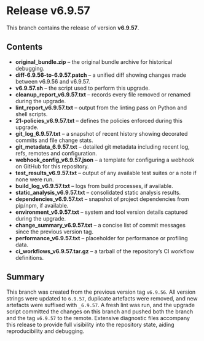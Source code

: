 # Release v6.9.57

This branch contains the release of version **v6.9.57**.

## Contents

- **original_bundle.zip** – the original bundle archive for historical debugging.
- **diff-6.9.56-to-6.9.57.patch** – a unified diff showing changes made between v6.9.56 and v6.9.57.
- **v6.9.57.sh** – the script used to perform this upgrade.
- **cleanup_report_v6.9.57.txt** – records every file removed or renamed during the upgrade.
- **lint_report_v6.9.57.txt** – output from the linting pass on Python and shell scripts.
- **21-policies_v6.9.57.txt** – defines the policies enforced during this upgrade.
- **git_log_6.9.57.txt** – a snapshot of recent history showing decorated commits and file change stats.
- **git_metadata_6.9.57.txt** – detailed git metadata including recent log, refs, remotes and configuration.
- **webhook_config_v6.9.57.json** – a template for configuring a webhook on GitHub for this repository.
- **test_results_v6.9.57.txt** – output of any available test suites or a note if none were run.
- **build_log_v6.9.57.txt** – logs from build processes, if available.
- **static_analysis_v6.9.57.txt** – consolidated static analysis results.
- **dependencies_v6.9.57.txt** – snapshot of project dependencies from pip/npm, if available.
- **environment_v6.9.57.txt** – system and tool version details captured during the upgrade.
- **change_summary_v6.9.57.txt** – a concise list of commit messages since the previous version tag.
- **performance_v6.9.57.txt** – placeholder for performance or profiling data.
- **ci_workflows_v6.9.57.tar.gz** – a tarball of the repository’s CI workflow definitions.

## Summary

This branch was created from the previous version tag `v6.9.56`.  All version strings were updated to `6.9.57`, duplicate artefacts were removed, and new artefacts were suffixed with `_6.9.57`.  A fresh lint was run, and the upgrade script committed the changes on this branch and pushed both the branch and the tag `v6.9.57` to the remote.  Extensive diagnostic files accompany this release to provide full visibility into the repository state, aiding reproducibility and debugging.

